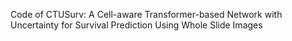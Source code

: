 Code of CTUSurv: A Cell-aware Transformer-based Network with Uncertainty for Survival Prediction Using Whole Slide Images
